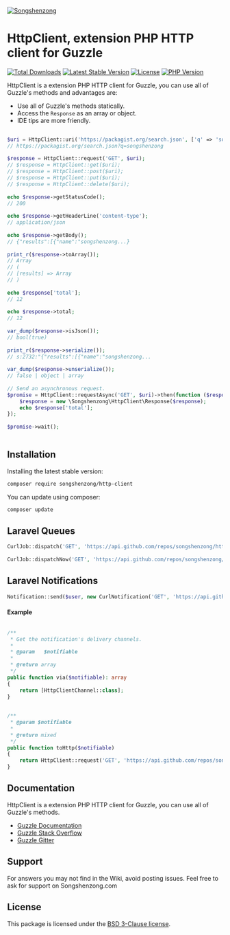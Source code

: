 [![Songshenzong](https://cdn.songshenzong.com/images/logo.png)](https://songshenzong.com)



HttpClient, extension PHP HTTP client for Guzzle
=======================

[![Total Downloads](https://poser.pugx.org/songshenzong/http-client/d/total.svg)](https://packagist.org/packages/songshenzong/http-client)
[![Latest Stable Version](https://poser.pugx.org/songshenzong/http-client/v/stable.svg)](https://packagist.org/packages/songshenzong/http-client)
[![License](https://poser.pugx.org/songshenzong/http-client/license.svg)](https://packagist.org/packages/songshenzong/http-client)
[![PHP Version](https://img.shields.io/packagist/php-v/songshenzong/http-client.svg)](https://packagist.org/packages/songshenzong/http-client)


HttpClient is a extension PHP HTTP client for Guzzle, you can use all of Guzzle's methods and advantages are:

- Use all of Guzzle's methods statically.
- Access the `Response` as an array or object.
- IDE tips are more friendly.


```php
 
$uri = HttpClient::uri('https://packagist.org/search.json', ['q' => 'songshenzong']);
// https://packagist.org/search.json?q=songshenzong
 
$response = HttpClient::request('GET', $uri);
// $response = HttpClient::get($uri);
// $response = HttpClient::post($uri);
// $response = HttpClient::put($uri);
// $response = HttpClient::delete($uri);
 
echo $response->getStatusCode();
// 200
 
echo $response->getHeaderLine('content-type');
// application/json
 
echo $response->getBody();
// {"results":[{"name":"songshenzong...}
 
print_r($response->toArray());
// Array
// (
// [results] => Array
// )
 
echo $response['total'];
// 12
 
echo $response->total;
// 12
 
var_dump($response->isJson());
// bool(true)
 
print_r($response->serialize());
// s:2732:"{"results":[{"name":"songshenzong...
 
var_dump($response->unserialize());
// false | object | array
 
// Send an asynchronous request.
$promise = HttpClient::requestAsync('GET', $uri)->then(function ($response) {
    $response = new \Songshenzong\HttpClient\Response($response);
    echo $response['total'];
});
 
$promise->wait();
  
```



## Installation

Installing the latest stable version:

```bash
composer require songshenzong/http-client
```

You can update using composer:

 ```bash
composer update
 ```


## Laravel Queues

```php
CurlJob::dispatch('GET', 'https://api.github.com/repos/songshenzong/http-client');
 
CurlJob::dispatchNow('GET', 'https://api.github.com/repos/songshenzong/http-client');
```





## Laravel Notifications

```php
Notification::send($user, new CurlNotification('GET', 'https://api.github.com/repos/songshenzong/http-client'));
```

#### Example

```php

/**
 * Get the notification's delivery channels.
 *
 * @param   $notifiable
 *
 * @return array
 */
public function via($notifiable): array
{
    return [HttpClientChannel::class];
}
 
 
/**
 * @param $notifiable
 *
 * @return mixed
 */
public function toHttp($notifiable)
{
    return HttpClient::request('GET', 'https://api.github.com/repos/songshenzong/http-client');;
}

```


## Documentation

HttpClient is a extension PHP HTTP client for Guzzle, you can use all of Guzzle's methods.

- [Guzzle Documentation](http://guzzlephp.org/)
- [Guzzle Stack Overflow](http://stackoverflow.com/questions/tagged/guzzle)
- [Guzzle Gitter](https://gitter.im/guzzle/guzzle)

## Support

For answers you may not find in the Wiki, avoid posting issues. Feel free to ask for support on Songshenzong.com


## License

This package is licensed under the [BSD 3-Clause license](http://opensource.org/licenses/BSD-3-Clause).
